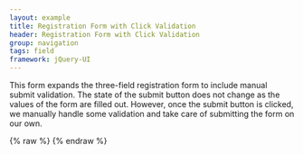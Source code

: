 ```yaml
---
layout: example
title: Registration Form with Click Validation
header: Registration Form with Click Validation
group: navigation
tags: field
framework: jQuery-UI
---
```


This form expands the three-field registration form to include manual submit validation.  The state
of the submit button does not change as the values of the form are filled out.  However, once the
submit button is clicked, we manually handle some validation and take care of submitting the form
on our own.

<div id="field1"> </div>
{% raw %}
<script type="text/javascript" id="field1-script">
    $("#field1").alpaca({
        "view": "VIEW_JQUERYUI_CREATE",
        "schema": {
            "type": "object",
            "properties": {
                "name": {
                    "type": "string",
                    "required": true
                },
                "birthday": {
                    "type": "text",
                    "format": "date",
                    "required": true
                },
                "preference": {
                    "type": "text",
                    "enum": ["orlando", "tokyo", "amsterdam"],
                    "required": true,
                    "default": "orlando"
                }
            }
        },
        "options": {
            "form": {
                "buttons": {
                    "submit":{}
                },
                "toggleSubmitValidState": false
            },
            "fields": {
                "name": {
                    "label": "Your Name"
                },
                "birthday": {
                    "label": "Your Birthday"
                },
                "preference": {
                    "label": "Your Destination",
                    "type": "select",
                    "optionLabels": ["Orlando, USA", "Tokyo, Japan", "Amsterdam, Netherlands"]
                }
            }
        },
        "postRender": function(renderedField) {

            var form = renderedField.form;
            if (form) {
                form.registerSubmitHandler(function(e, form) {

                    // validate the entire form (top control + all children)
                    form.validate(true);

                    // draw the validation state (top control + all children)
                    form.refreshValidationState(true);

                    // now display something
                    if (form.isFormValid())
                    {
                        var value = form.getValue();

                        alert("The form looks good!  Name: " + value.name + ", Birthday: " + value.birthday + ", Preference: " + value.preference);
                    }
                    else
                    {
                        alert("There are problems with the form.  Please make the any necessary corrections.");
                    }

                    e.stopPropagation();

                    return false;
                });
            }
        }
    });
</script>
{% endraw %}